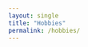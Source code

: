 ```yaml
---
layout: single
title: "Hobbies"
permalink: /hobbies/
---
```




<div id="hobbies-flowchart"
     class="w-full max-w-6xl mx-auto rounded-2xl shadow-lg border border-gray-200 dark:border-gray-700"
     style="height:600px">
</div>

